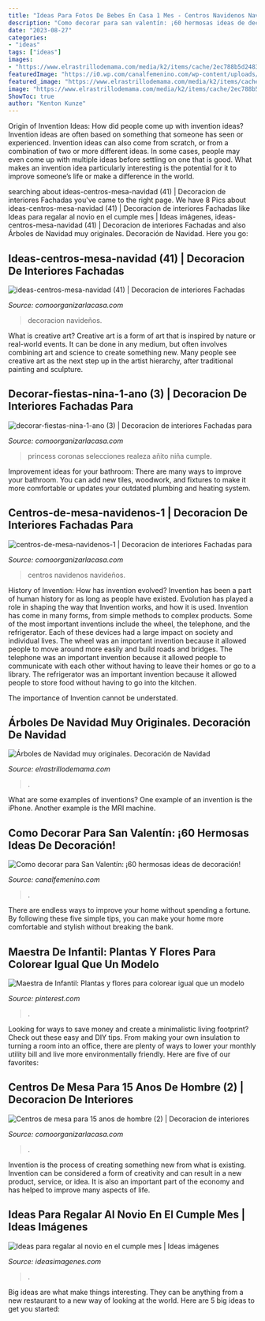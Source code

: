 ```yaml
---
title: "Ideas Para Fotos De Bebes En Casa 1 Mes - Centros Navidenos Navideños"
description: "Como decorar para san valentín: ¡60 hermosas ideas de decoración!"
date: "2023-08-27"
categories:
- "ideas"
tags: ["ideas"]
images:
- "https://www.elrastrillodemama.com/media/k2/items/cache/2ec788b5d2483f73e1f9efd1de8baaf4_XL.jpg"
featuredImage: "https://i0.wp.com/canalfemenino.com/wp-content/uploads/2017/02/decorar2.jpg?resize=637%2C893"
featured_image: "https://www.elrastrillodemama.com/media/k2/items/cache/2ec788b5d2483f73e1f9efd1de8baaf4_XL.jpg"
image: "https://www.elrastrillodemama.com/media/k2/items/cache/2ec788b5d2483f73e1f9efd1de8baaf4_XL.jpg"
ShowToc: true
author: "Kenton Kunze"
---
```



Origin of Invention Ideas: How did people come up with invention ideas?
Invention ideas are often based on something that someone has seen or experienced. Invention ideas can also come from scratch, or from a combination of two or more different ideas. In some cases, people may even come up with multiple ideas before settling on one that is good. What makes an invention idea particularly interesting is the potential for it to improve someone’s life or make a difference in the world.

	

		
searching about ideas-centros-mesa-navidad (41) | Decoracion de interiores Fachadas you've came to the right page. We have 8 Pics about ideas-centros-mesa-navidad (41) | Decoracion de interiores Fachadas like Ideas para regalar al novio en el cumple mes | Ideas imágenes, ideas-centros-mesa-navidad (41) | Decoracion de interiores Fachadas and also Árboles de Navidad muy originales. Decoración de Navidad. Here you go:
		
    
## Ideas-centros-mesa-navidad (41) | Decoracion De Interiores Fachadas

<img loading=lazy src="http://comoorganizarlacasa.com/wp-content/uploads/2015/08/ideas-centros-mesa-navidad-41.jpg" onerror="this.onerror=null;this.src='https://tse2.mm.bing.net/th?id=OIP.Mko0MXOEV8RtHJPWiceZDAHaE7&amp;pid=15.1';" alt="ideas-centros-mesa-navidad (41) | Decoracion de interiores Fachadas">

_Source: comoorganizarlacasa.com_

>decoracion navideños. 

	

What is creative art?
Creative art is a form of art that is inspired by nature or real-world events. It can be done in any medium, but often involves combining art and science to create something new. Many people see creative art as the next step up in the artist hierarchy, after traditional painting and sculpture.

    
## Decorar-fiestas-nina-1-ano (3) | Decoracion De Interiores Fachadas Para

<img loading=lazy src="http://comoorganizarlacasa.com/wp-content/uploads/2017/05/decorar-fiestas-nina-1-ano-3.jpg" onerror="this.onerror=null;this.src='https://tse1.mm.bing.net/th?id=OIP.KeUufjujvu7yBYTpuE1KKwHaNK&amp;pid=15.1';" alt="decorar-fiestas-nina-1-ano (3) | Decoracion de interiores Fachadas para">

_Source: comoorganizarlacasa.com_

>princess coronas selecciones realeza añito niña cumple. 

	

Improvement ideas for your bathroom:
There are many ways to improve your bathroom. You can add new tiles, woodwork, and fixtures to make it more comfortable or updates your outdated plumbing and heating system.

    
## Centros-de-mesa-navidenos-1 | Decoracion De Interiores Fachadas Para

<img loading=lazy src="http://comoorganizarlacasa.com/wp-content/uploads/2016/10/Centros-de-mesa-navideños-1.jpg" onerror="this.onerror=null;this.src='https://tse4.mm.bing.net/th?id=OIP.MxZ8F3yspufqpOwNVB5w1wHaJ4&amp;pid=15.1';" alt="centros-de-mesa-navidenos-1 | Decoracion de interiores Fachadas para">

_Source: comoorganizarlacasa.com_

>centros navidenos navideños. 

	

History of Invention: How has invention evolved?
Invention has been a part of human history for as long as people have existed. Evolution has played a role in shaping the way that Invention works, and how it is used. Invention has come in many forms, from simple methods to complex products. 
Some of the most important inventions include the wheel, the telephone, and the refrigerator. Each of these devices had a large impact on society and individual lives. The wheel was an important invention because it allowed people to move around more easily and build roads and bridges. The telephone was an important invention because it allowed people to communicate with each other without having to leave their homes or go to a library. The refrigerator was an important invention because it allowed people to store food without having to go into the kitchen. 

The importance of Invention cannot be understated.

    
## Árboles De Navidad Muy Originales. Decoración De Navidad

<img loading=lazy src="https://www.elrastrillodemama.com/media/k2/items/cache/2ec788b5d2483f73e1f9efd1de8baaf4_XL.jpg" onerror="this.onerror=null;this.src='https://tse2.mm.bing.net/th?id=OIP.LLaIll-xAXs8uOFkfZbPlAHaEj&amp;pid=15.1';" alt="Árboles de Navidad muy originales. Decoración de Navidad">

_Source: elrastrillodemama.com_

>. 

	

What are some examples of inventions?
One example of an invention is the iPhone. Another example is the MRI machine.

    
## Como Decorar Para San Valentín: ¡60 Hermosas Ideas De Decoración!

<img loading=lazy src="https://i0.wp.com/canalfemenino.com/wp-content/uploads/2017/02/decorar2.jpg?resize=637%2C893" onerror="this.onerror=null;this.src='https://tse1.mm.bing.net/th?id=OIP.fXtjR4W6xzD5FRH-9ZgXeQHaKY&amp;pid=15.1';" alt="Como decorar para San Valentín: ¡60 hermosas ideas de decoración!">

_Source: canalfemenino.com_

>. 

	

There are endless ways to improve your home without spending a fortune. By following these five simple tips, you can make your home more comfortable and stylish without breaking the bank.

    
## Maestra De Infantil: Plantas Y Flores Para Colorear Igual Que Un Modelo

<img loading=lazy src="https://i.pinimg.com/736x/5f/49/91/5f49917cf5aa78b0245c4fe3b31b1d78.jpg" onerror="this.onerror=null;this.src='https://tse4.mm.bing.net/th?id=OIP.ZjGhQGuRdBSGbVIdZTaMnwAAAA&amp;pid=15.1';" alt="Maestra de Infantil: Plantas y flores para colorear igual que un modelo">

_Source: pinterest.com_

>. 

	

Looking for ways to save money and create a minimalistic living footprint? Check out these easy and DIY tips. From making your own insulation to turning a room into an office, there are plenty of ways to lower your monthly utility bill and live more environmentally friendly. Here are five of our favorites: 

    
## Centros De Mesa Para 15 Anos De Hombre (2) | Decoracion De Interiores

<img loading=lazy src="http://comoorganizarlacasa.com/wp-content/uploads/2015/06/Centros-de-mesa-para-15-anos-de-hombre-2.jpg" onerror="this.onerror=null;this.src='https://tse2.mm.bing.net/th?id=OIP.8pP5hkol31yDi0woOp-qYAHaLH&amp;pid=15.1';" alt="Centros de mesa para 15 anos de hombre (2) | Decoracion de interiores">

_Source: comoorganizarlacasa.com_

>. 

	

Invention is the process of creating something new from what is existing. Invention can be considered a form of creativity and can result in a new product, service, or idea. It is also an important part of the economy and has helped to improve many aspects of life.

    
## Ideas Para Regalar Al Novio En El Cumple Mes | Ideas Imágenes

<img loading=lazy src="http://ideasimagenes.com/wp-content/uploads/2016/08/1.jpg" onerror="this.onerror=null;this.src='https://tse3.mm.bing.net/th?id=OIP.HIiz0ITJh1Utj-eirgKfFgHaKM&amp;pid=15.1';" alt="Ideas para regalar al novio en el cumple mes | Ideas imágenes">

_Source: ideasimagenes.com_

>. 

	

Big ideas are what make things interesting. They can be anything from a new restaurant to a new way of looking at the world. Here are 5 big ideas to get you started: 

